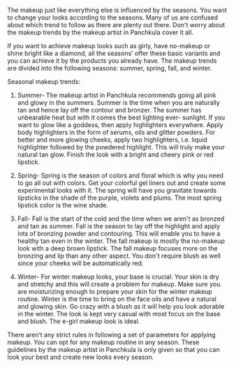 The makeup just like everything else is influenced by the seasons. You want to change your looks according to the seasons. Many of us are confused about which trend to follow as there are plenty out there. Don't worry about the makeup trends by the makeup artist in Panchkula cover it all.

If you want to achieve makeup looks such as girly, have no-makeup or shine bright like a diamond, all the seasons’ offer these basic variants and you can achieve it by the products you already have. The makeup trends are divided into the following seasons: summer, spring, fall, and winter.

Seasonal makeup trends:

1.	Summer- The makeup artist in Panchkula recommends going all pink and glowy in the summers. Summer is the time when you are naturally tan and hence lay off the contour and bronzer. The summer has unbearable heat but with it comes the best lighting ever- sunlight. If you want to glow like a goddess, then apply highlighters everywhere. Apply body highlighters in the form of serums, oils and glitter powders. For better and more glowing cheeks, apply two highlighters, i.e. liquid highlighter followed by the powdered highlight. This will truly make your natural tan glow. Finish the look with a bright and cheery pink or red lipstick.

2.	Spring- Spring is the season of colors and floral which is why you need to go all out with colors. Get your colorful gel liners out and create some experimental looks with it. The spring will have you gravitate towards lipsticks in the shade of the purple, violets and plums. The most spring lipstick color is the wine shade.

3.	Fall- Fall is the start of the cold and the time when we aren't as bronzed and tan as summer. Fall is the season to lay off the highlight and apply lots of bronzing powder and contouring. This will enable you to have a healthy tan even in the winter. The fall makeup is mostly the no-makeup look with a deep brown lipstick. The fall makeup focuses more on the bronzing and lip than any other aspect. You don't require blush as well since your cheeks will be automatically red.

4.	Winter- For winter makeup looks, your base is crucial. Your skin is dry and stretchy and this will create a problem for makeup. Make sure you are moisturizing enough to prepare your skin for the winter makeup routine. Winter is the time to bring on the face oils and have a natural and glowing skin. Go crazy with a blush as it will help you look adorable in the winter. The look is kept very casual with most focus on the base and blush. The e-girl makeup look is ideal.


There aren’t any strict rules in following a set of parameters for applying makeup. You can opt for any makeup routine in any season. These guidelines by the makeup artist in Panchkula is only given so that you can look your best and create new looks every season.

